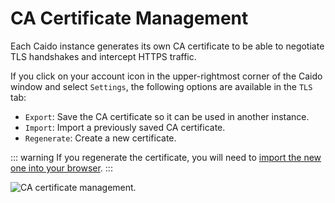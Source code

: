 # CA Certificate Management

Each Caido instance generates its own CA certificate to be able to negotiate TLS handshakes and intercept HTTPS traffic.

If you click on your account icon in the upper-rightmost corner of the Caido window and select `Settings`, the following options are available in the `TLS` tab:

- `Export`: Save the CA certificate so it can be used in another instance.
- `Import`: Import a previously saved CA certificate.
- `Regenerate`: Create a new certificate.

::: warning
If you regenerate the certificate, you will need to [import the new one into your browser](/guides/import_ca_certificate.md).
:::

<img alt="CA certificate management." src="/_images/tls_settings.png" center/>
